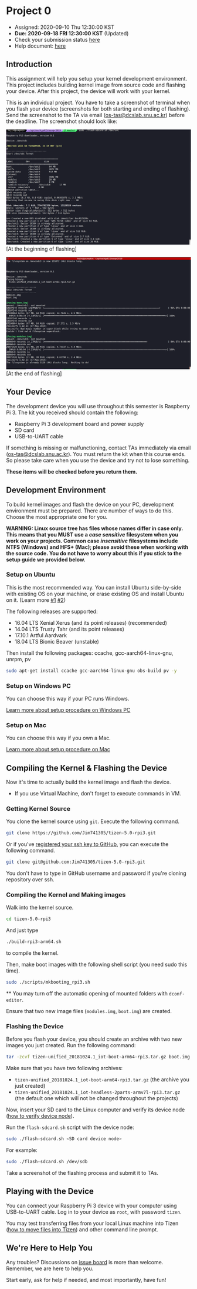 # Project 0

* Assigned: 2020-09-10 Thu 12:30:00 KST
* **Due: 2020-09-18 FRI 12:30:00 KST** (Updated)
* Check your submission status [here](/doc/Project0Submissions.md)
* Help document: [here](https://github.com/Jim741305/osfall2020/tree/master/presentations)

## Introduction

This assignment will help you setup your kernel development environment. This project includes building kernel image from source code and flashing your device. After this project, the device will work with your kernel.

This is an individual project. You have to take a screenshot of terminal when you flash your device (screenshots for both starting and ending of flashing). Send the screenshot to the TA via email ([os-tas@dcslab.snu.ac.kr](mailto:os-tas%40dcslab.snu.ac.kr)) before the deadline.
The screenshot should look like:

![FlashingStart](/doc/assets/FlashingStart.png)
[At the beginning of flashing]

![FlashingEnd](/doc/assets/FlashingEnd.png)
[At the end of flashing]

## Your Device

The development device you will use throughout this semester is Raspberry Pi 3. The kit you received should contain the following:

* Raspberry Pi 3 development board and power supply
* SD card
* USB-to-UART cable

If something is missing or malfunctioning, contact TAs immediately via email ([os-tas@dcslab.snu.ac.kr](mailto:os-tas%40dcslab.snu.ac.kr)). You must return the kit when this course ends. So please take care when you use the device and try not to lose something.

**These items will be checked before you return them.**

## Development Environment

To build kernel images and flash the device on your PC, development environment must be prepared. There are number of ways to do this. Choose the most appropriate one for you.

**WARNING: Linux source tree has files whose names differ in case only. This means that you MUST use a _case sensitive_ filesystem when you work on your projects. Common case _insensitive_ filesystems include NTFS (Windows) and HFS+ (Mac); please avoid these when working with the source code. You do not have to worry about this if you stick to the setup guide we provided below.**

### Setup on Ubuntu

This is the most recommended way. You can install Ubuntu side-by-side with existing OS on your machine, or erase existing OS and install Ubuntu on it. (Learn more [#1](https://help.ubuntu.com/lts/installation-guide/amd64/index.html) [#2](https://help.ubuntu.com/community/WindowsDualBoot))

The following releases are supported:
* 16.04 LTS Xenial Xerus (and its point releases) (recommended)
* 14.04 LTS Trusty Tahr (and its point releases)
* 17.10.1 Artful Aardvark
* 18.04 LTS Bionic Beaver (unstable)

Then install the following packages: ccache, gcc-aarch64-linux-gnu, unrpm, pv
```bash
sudo apt-get install ccache gcc-aarch64-linux-gnu obs-build pv -y
```

### Setup on Windows PC

You can choose this way if your PC runs Windows.

[Learn more about setup procedure on Windows PC](/doc/SetupOnWindows.md)

### Setup on Mac

You can choose this way if you own a Mac.

[Learn more about setup procedure on Mac](/doc/SetupOnMac.md)

## Compiling the Kernel & Flashing the Device

Now it's time to actually build the kernel image and flash the device.

* If you use Virtual Machine, don't forget to execute commands in VM.

### Getting Kernel Source

You clone the kernel source using `git`. Execute the following command.
```bash
git clone https://github.com/Jim741305/tizen-5.0-rpi3.git
```

Or if you've [registered your ssh key to GitHub](https://help.github.com/articles/connecting-to-github-with-ssh/), you can execute the following command.
```bash
git clone git@github.com:Jim741305/tizen-5.0-rpi3.git
```

You don't have to type in GitHub username and password if you're cloning repository over ssh.

### Compiling the Kernel and Making images

Walk into the kernel source.
```bash
cd tizen-5.0-rpi3
```

And just type
```bash
./build-rpi3-arm64.sh
```
to compile the kernel.

Then, make boot images with the following shell script (you need sudo this time).
```bash
sudo ./scripts/mkbootimg_rpi3.sh
```
** You may turn off the automatic opening of mounted folders with `dconf-editor`.

Ensure that two new image files (`modules.img`, `boot.img`) are created.

### Flashing the Device

Before you flash your device, you should create an archive with two new images you just created. Run the following command:

```bash
tar -zcvf tizen-unified_20181024.1_iot-boot-arm64-rpi3.tar.gz boot.img modules.img
```

Make sure that you have two following archives:
*  `tizen-unified_20181024.1_iot-boot-arm64-rpi3.tar.gz` (the archive you just created)
*  `tizen-unified_20181024.1_iot-headless-2parts-armv7l-rpi3.tar.gz` (the default one which will not be changed throughout the projects)

Now, insert your SD card to the Linux computer and verify its device node ([how to verify device node](/doc/VerifyDeviceNode.md)).

Run the `flash-sdcard.sh` script with the device node:

```bash
sudo ./flash-sdcard.sh <SD card device node>
```

For example:
```bash
sudo ./flash-sdcard.sh /dev/sdb
```

Take a screenshot of the flashing process and submit it to TAs.

## Playing with the Device

You can connect your Raspberry Pi 3 device with your computer using USB-to-UART cable. Log in to your device as `root`, with password `tizen`.

You may test transferring files from your local Linux machine into Tizen ([how to move files into Tizen](/doc/MoveFilesToTizen.md)) and other command line prompt.

## We're Here to Help You

Any troubles? Discussions on [issue board](https://github.com/Jim741305/osfall2020/issues) is more than welcome. Remember, we are here to help you.

Start early, ask for help if needed, and most importantly, have fun!
